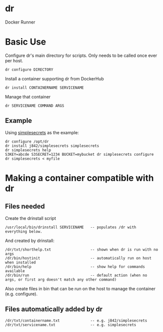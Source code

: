# dr
Docker Runner

# Basic Use

Configure dr's main directory for scripts. Only needs to be called once ever per host.
```
dr configure DIRECTORY
```

Install a container supporting dr from DockerHub
```
dr install CONTAINERNAME SERVICENAME
```

Manage that container
```
dr SERVICENAME COMMAND ARGS
```

## Example
Using [simplesecrets](https://github.com/j842/docker-simplesecrets) as the example:
```
dr configure /opt/dr
dr install j842/simplesecrets simplesecrets
dr simplesecrets help
S3KEY=abcde S3SECRET=1234 BUCKET=mybucket dr simplesecrets configure
dr simplesecrets < myfile
```

# Making a container compatible with dr

## Files needed

Create the drinstall script
```
/usr/local/bin/drinstall SERVICENAME   -- populates /dr with everything below.
```

And created by drinstall:
```
/dr/txt/shorthelp.txt                  -- shown when dr is run with no args
/dr/bin/hostinit                       -- automatically run on host when installed
/dr/bin/help                           -- show help for commands available
/dr/bin/run                            -- default action (when no args, or first arg doesn't match any other command)
```
Also create files in bin that can be run on the host to manage the container (e.g. configure).

## Files automatically added by dr

```
/dr/txt/containername.txt              -- e.g. j842/simplesecrets 
/dr/txt/servicename.txt                -- e.g. simplesecrets
```